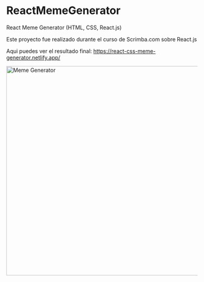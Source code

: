 # ReactMemeGenerator
React Meme Generator (HTML, CSS, React.js)

Este proyecto fue realizado durante el curso de Scrimba.com sobre React.js

Aqui puedes ver el resultado final: https://react-css-meme-generator.netlify.app/

<img width="550" alt="Meme Generator" src="https://github.com/VickyAzola/ReactMemeGenerator/assets/116470398/91d3c3e4-2303-4b58-986b-9e7333f99d66">
